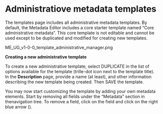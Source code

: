 # Administratiove metadata templates

The templates page includes all administrative metadata templates. By default, the Metadata Editor includes a core starter template named “Core administrative metadata”. This core template is not editable and cannot be used except to be duplicated and modified for creating new templates.

ME_UG_v1-0-0_template_administrative_manager.png


**Creating a new administrative template**  

To create a new administrative template, select DUPLICATE in the list of options available for the template (trille-dot icon next to the template title). In the **Description** page, provide a name (at least), and other information describing the new template being created. Then SAVE the template.

You may now start customizing the template by adding your own metadata elements. Start by removing all fields under the “Metadata” section in thenavigation tree. To remove a field, click on the field and click on the right blue arrow (). 
